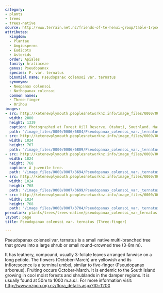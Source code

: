 ```yaml
---
category:
- plants
- trees
- trees-native
source: http://www.terrain.net.nz/friends-of-te-henui-group/table-1/pseudopanax-colensoi-var-ternatus-three-finger.html
attributes:
  kingdom:
  - Plantae
  - Angiosperms
  - Eudicots
  - Asterids
  order: Apiales
  family: Araliaceae
  genus: Pseudopanax
  species: P. var. ternatus
  binomial name: Pseudopanax colensoi var. ternatus
  synonyms:
  - Neopanax colensoi
  - Nothopanax colensoi
  common names:
  - Three-finger
  - Orihou
images:
- src: http://ketenewplymouth.peoplesnetworknz.info/image_files/0000/0006/6884/Pseudopanax_colensoi_var._ternatus__Three-finger_-002.JPG
  width: 2000
  height: 1339
  caption: Photographed at Forest Hill Reserve, Otahuti, Southland. March.
  path: "/image_files/0000/0006/6884/Pseudopanax_colensoi_var._ternatus__Three-finger_-002.JPG"
- src: http://ketenewplymouth.peoplesnetworknz.info/image_files/0000/0006/6889/Pseudopanax_colensoi_var._ternatus__Three-finger_.JPG
  width: 1024
  height: 767
  path: "/image_files/0000/0006/6889/Pseudopanax_colensoi_var._ternatus__Three-finger_.JPG"
- src: http://ketenewplymouth.peoplesnetworknz.info/image_files/0000/0007/3694/Pseudopanax_colensoi_var._ternatus.JPG
  width: 1024
  height: 768
  caption: A juvenile tree.
  path: "/image_files/0000/0007/3694/Pseudopanax_colensoi_var._ternatus.JPG"
- src: http://ketenewplymouth.peoplesnetworknz.info/image_files/0000/0007/3699/Pseudopanax_colensoi_var._ternatus-001.JPG
  width: 1024
  height: 768
  path: "/image_files/0000/0007/3699/Pseudopanax_colensoi_var._ternatus-001.JPG"
- src: http://ketenewplymouth.peoplesnetworknz.info/image_files/0000/0007/3704/Pseudopanax_colensoi_var._ternatus-002.JPG
  width: 1024
  height: 768
  path: "/image_files/0000/0007/3704/Pseudopanax_colensoi_var._ternatus-002.JPG"
permalink: plants/trees/trees-native/pseudopanax_colensoi_var_ternatus.html
layout: page
title: Pseudopanax colensoi var. ternatus (Three-finger)

---
```

Pseudopanax colensoi var. ternatus is a small native multi-branched tree that grows into a large shrub or small round-crowned tree (3-8m m). 

It has leathery, compound, usually 3-foliate leaves arranged fanwise on a long petiole.
The flowers (October-March) are yellowish and its inflorescence is a terminal umbel, similar to five-finger (Pseudopanax arboreus). 
Fruiting occurs October-March.
It is endemic to the South Island growing in cool moist forests and shrublands in the damper regions. It is usually found at 50m to 1000 m.a.s.l.
For more information visit: <a href="http://www.nzpcn.org.nz/flora_details.aspx?ID=1200" target="_blank">http://www.nzpcn.org.nz/flora_details.aspx?ID=1200</a>
